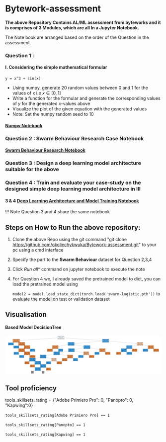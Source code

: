 # Bytework-assessment

**The above Repository Contains AL/ML assessment from byteworks and it is comprises of 3 Modules, which are all In a Jupyter Notebook.**

The Note book are arranged based on the order of the Question in the assessment.

### Question 1 :
#### I. Considering the simple mathematical formular

    y = x^3 + sin(x)

* Using numpy, generate 20 random values between 0 and 1 for the values of x i.e $x \in [0, 1]$
* Write a function for the formular and generate the corresponding values of $y$ for the generated $x$-values above
* Visualize the plot of the given equation with the generated values
* Note: Set the numpy random seed to 10

#### [Numpy Notebook](https://github.com/okoliechykwuka/Bytework-assessment/blob/main/Numpy_function.ipynb)

### Question 2 : Swarm Behaviour Research Case Notebook

#### [Swarm Behaviour Research Notebook](https://github.com/okoliechykwuka/Bytework-assessment/blob/main/Swarm%20Behaviour%20Research%20Case%20Study.ipynb)

### Question 3 :   Design a deep learning model architecture suitable for the above

### Question 4 : Train and evaluate your case-study on the designed simple deep learning model architecture in III

####  3 & 4 [Deep Learning Architecture and Model Training Notebook](https://github.com/okoliechykwuka/Bytework-assessment/blob/main/Deep%20Learning%20part.ipynb)


!!! Note Question 3 and 4 share the same notebook

## Steps on How to Run the above repository:

1. Clone the above Repo using the git command "git clone https://github.com/okoliechykwuka/Bytework-assessment.git" to your pc using a cmd interface
2. Specify the part to the **Swarm Behaviour** dataset for Question 2,3,4
3. Click *Run all** command on jupyter notebook to execute the note
4. For Question 4 we, I already saved the pretrained model to dict, you can load the pretrained model using 

   `model2 = model.load_state_dict(torch.load('swarm-logistic.pth'))` to evaluate the model on test or validation dataset
   
 ## Visualisation
 
 #### Based Model DecisionTree
<p align="center"> 
  <kbd>
    <a href="https://github.com/okoliechykwuka/Bytework-assessment/" target="_blank"><img src="DecisionTree.png">
  </a>
  </kbd>
    

## Tool proficiency

tools_skillsets_rating = {"Adobe Primiero Pro": 0, "Panopto": 0, "Kapwing":0}

`tools_skillsets_rating[Adobe Primiero Pro] == 1`

`tools_skillsets_rating[Panopto] == 1`

`tools_skillsets_rating[Kapwing] == 1`

